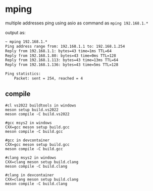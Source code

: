 # mping
multiple addresses ping using asio as command as `mping 192.168.1.*`

output as:

```cmd
~ mping 192.168.1.*
Ping address range from: 192.168.1.1 to: 192.168.1.254
Reply from 192.168.1.1: bytes=43 time=1ms TTL=64
Reply from 192.168.1.80: bytes=43 time=0ms TTL=128
Reply from 192.168.1.113: bytes=43 time=13ms TTL=64
Reply from 192.168.1.136: bytes=43 time=5ms TTL=128

Ping statistics:
    Packet: sent = 254, reached = 4
```

## compile

```shell
#cl vs2022 buildtools in windows
meson setup build.vs2022
meson compile -C build.vs2022
```

```shell
#gcc msys2 in windows
CXX=gcc meson setup build.gcc
meson compile -C build.gcc
```

```shell
#gcc in devcontainer
CXX=gcc meson setup build.gcc
meson compile -C build.gcc
```

```shell
#clang msys2 in windows
CXX=clang meson setup build.clang
meson compile -C build.clang
```

```shell
#clang in devcontainer
CXX=clang meson setup build.clang
meson compile -C build.clang
```